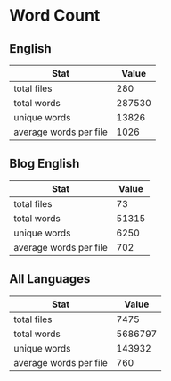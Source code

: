 # Word Count

## English

Stat | Value
---- | -----
total files | 280
total words | 287530
unique words | 13826
average words per file | 1026

## Blog English

Stat | Value
---- | -----
total files | 73
total words | 51315
unique words | 6250
average words per file | 702

## All Languages

Stat | Value
---- | -----
total files | 7475
total words | 5686797
unique words | 143932
average words per file | 760
